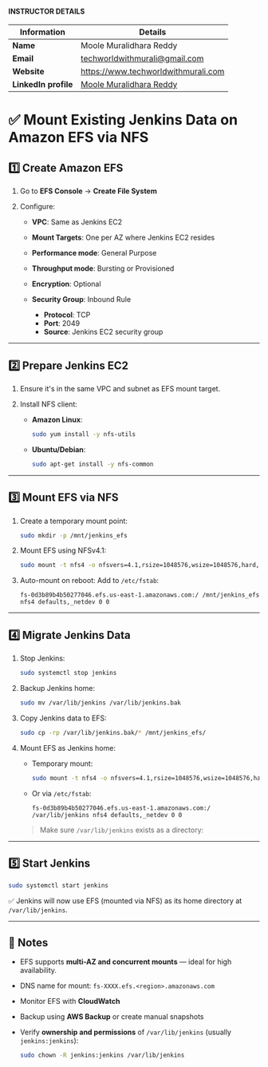 #### INSTRUCTOR DETAILS

|  Information             | Details                                                                      |
|----------------------    |------------------------------------------------------------------------------|
| **Name**                 | Moole Muralidhara Reddy                                                      |
| **Email**                | techworldwithmurali@gmail.com                                                |
| **Website**              | https://www.techworldwithmurali.com               |
| **LinkedIn profile**     | [Moole Muralidhara Reddy](https://www.linkedin.com/in/moole-muralidhara-reddy) |

# ✅ Mount Existing Jenkins Data on Amazon EFS via NFS

## 1️⃣ Create Amazon EFS

1. Go to **EFS Console** → **Create File System**
2. Configure:

   * **VPC**: Same as Jenkins EC2
   * **Mount Targets**: One per AZ where Jenkins EC2 resides
   * **Performance mode**: General Purpose
   * **Throughput mode**: Bursting or Provisioned
   * **Encryption**: Optional
   * **Security Group**: Inbound Rule

     * **Protocol**: TCP
     * **Port**: 2049
     * **Source**: Jenkins EC2 security group

---

## 2️⃣ Prepare Jenkins EC2

1. Ensure it's in the same VPC and subnet as EFS mount target.
2. Install NFS client:

   * **Amazon Linux**:

     ```bash
     sudo yum install -y nfs-utils
     ```
   * **Ubuntu/Debian**:

     ```bash
     sudo apt-get install -y nfs-common
     ```

---

## 3️⃣ Mount EFS via NFS

1. Create a temporary mount point:

   ```bash
   sudo mkdir -p /mnt/jenkins_efs
   ```

2. Mount EFS using NFSv4.1:

   ```bash
   sudo mount -t nfs4 -o nfsvers=4.1,rsize=1048576,wsize=1048576,hard,timeo=600,retrans=2,noresvport fs-0d3b89b4b50277046.efs.us-east-1.amazonaws.com:/  /mnt/jenkins_efs
   ```

3. Auto-mount on reboot:
   Add to `/etc/fstab`:

   ```fstab
   fs-0d3b89b4b50277046.efs.us-east-1.amazonaws.com:/ /mnt/jenkins_efs nfs4 defaults,_netdev 0 0
   ```

---

## 4️⃣ Migrate Jenkins Data

1. Stop Jenkins:

   ```bash
   sudo systemctl stop jenkins
   ```

2. Backup Jenkins home:

   ```bash
   sudo mv /var/lib/jenkins /var/lib/jenkins.bak
   ```

3. Copy Jenkins data to EFS:

   ```bash
   sudo cp -rp /var/lib/jenkins.bak/* /mnt/jenkins_efs/
   ```

4. Mount EFS as Jenkins home:

   * Temporary mount:

     ```bash
     sudo mount -t nfs4 -o nfsvers=4.1,rsize=1048576,wsize=1048576,hard,timeo=600,retrans=2,noresvport fs-0d3b89b4b50277046.efs.us-east-1.amazonaws.com:/ efs /var/lib/jenkins
     ```

   * Or via `/etc/fstab`:

     ```fstab
     fs-0d3b89b4b50277046.efs.us-east-1.amazonaws.com:/ /var/lib/jenkins nfs4 defaults,_netdev 0 0
     ```

   > Make sure `/var/lib/jenkins` exists as a directory:

---

## 5️⃣ Start Jenkins

```bash
sudo systemctl start jenkins
```

✅ Jenkins will now use EFS (mounted via NFS) as its home directory at `/var/lib/jenkins`.

---

## 📝 Notes

* EFS supports **multi-AZ and concurrent mounts** — ideal for high availability.
* DNS name for mount: `fs-XXXX.efs.<region>.amazonaws.com`
* Monitor EFS with **CloudWatch**
* Backup using **AWS Backup** or create manual snapshots
* Verify **ownership and permissions** of `/var/lib/jenkins` (usually `jenkins:jenkins`):

  ```bash
  sudo chown -R jenkins:jenkins /var/lib/jenkins
  ```
